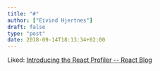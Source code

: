```yaml
---
title: "#"
author: ["Eivind Hjertnes"]
draft: false
type: "post"
date: 2018-09-14T18:13:34+02:00
---
```


Liked:
[Introducing
the React Profiler -- React Blog](https://reactjs.org/blog/2018/09/10/introducing-the-react-profiler.html)
